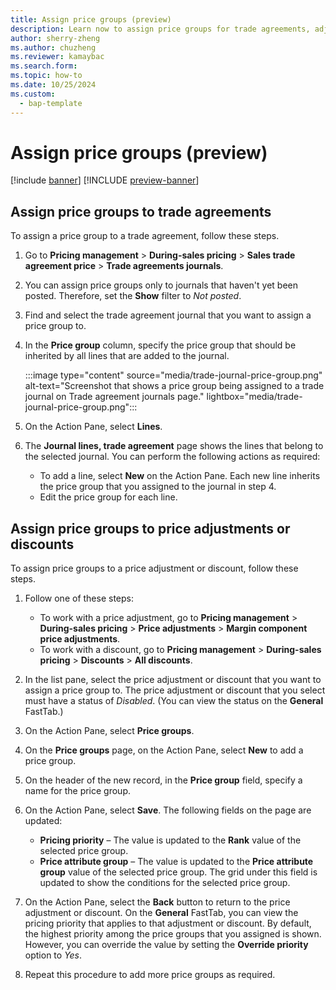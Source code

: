 ```yaml
---
title: Assign price groups (preview)
description: Learn now to assign price groups for trade agreements, adjustments, and discounts.
author: sherry-zheng
ms.author: chuzheng
ms.reviewer: kamaybac
ms.search.form:
ms.topic: how-to
ms.date: 10/25/2024
ms.custom: 
  - bap-template
---
```



# Assign price groups (preview)

[!include [banner](../includes/banner.md)]
[!INCLUDE [preview-banner](~/../shared-content/shared/preview-includes/preview-banner.md)]

<!-- KFM: Preview until 10.0.43 GA -->

## Assign price groups to trade agreements

To assign a price group to a trade agreement, follow these steps.

1. Go to **Pricing management** \> **During-sales pricing** \> **Sales trade agreement price** \> **Trade agreements journals**.
1. You can assign price groups only to journals that haven't yet been posted. Therefore, set the **Show** filter to *Not posted*.
1. Find and select the trade agreement journal that you want to assign a price group to.
1. In the **Price group** column, specify the price group that should be inherited by all lines that are added to the journal.

    :::image type="content" source="media/trade-journal-price-group.png" alt-text="Screenshot that shows a price group being assigned to a trade journal on Trade agreement journals page." lightbox="media/trade-journal-price-group.png":::

1. On the Action Pane, select **Lines**.
1. The **Journal lines, trade agreement** page shows the lines that belong to the selected journal. You can perform the following actions as required:

    - To add a line, select **New** on the Action Pane. Each new line inherits the price group that you assigned to the journal in step 4.
    - Edit the price group for each line.

## Assign price groups to price adjustments or discounts

To assign price groups to a price adjustment or discount, follow these steps.

1. Follow one of these steps:

    - To work with a price adjustment, go to **Pricing management** \> **During-sales pricing** \> **Price adjustments** \> **Margin component price adjustments**.
    - To work with a discount, go to **Pricing management** \> **During-sales pricing** \> **Discounts** \> **All discounts**.

1. In the list pane, select the price adjustment or discount that you want to assign a price group to. The price adjustment or discount that you select must have a status of *Disabled*. (You can view the status on the **General** FastTab.)
1. On the Action Pane, select **Price groups**.
1. On the **Price groups** page, on the Action Pane, select **New** to add a price group.
1. On the header of the new record, in the **Price group** field, specify a name for the price group.
1. On the Action Pane, select **Save**. The following fields on the page are updated:

    - **Pricing priority** – The value is updated to the **Rank** value of the selected price group.
    - **Price attribute group** – The value is updated to the **Price attribute group** value of the selected price group. The grid under this field is updated to show the conditions for the selected price group. 

1. On the Action Pane, select the **Back** button to return to the price adjustment or discount. On the **General** FastTab, you can view the pricing priority that applies to that adjustment or discount. By default, the highest priority among the price groups that you assigned is shown. However, you can override the value by setting the **Override priority** option to *Yes*.
1. Repeat this procedure to add more price groups as required.
